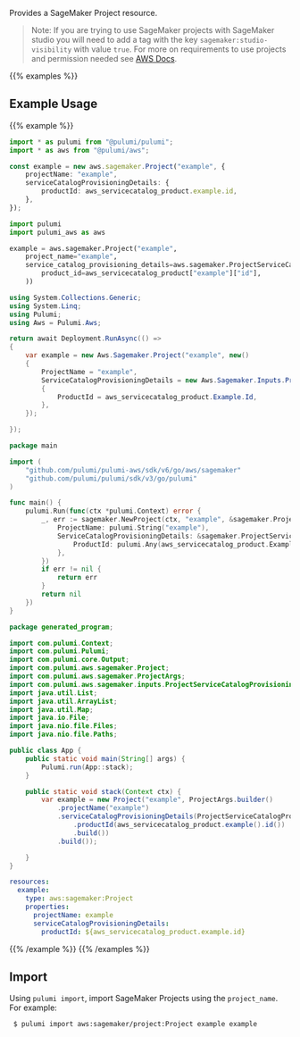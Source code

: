 Provides a SageMaker Project resource.

 > Note: If you are trying to use SageMaker projects with SageMaker studio you will need to add a tag with the key `sagemaker:studio-visibility` with value `true`. For more on requirements to use projects and permission needed see [AWS Docs](https://docs.aws.amazon.com/sagemaker/latest/dg/sagemaker-projects-templates-custom.html).

{{% examples %}}
## Example Usage
{{% example %}}

```typescript
import * as pulumi from "@pulumi/pulumi";
import * as aws from "@pulumi/aws";

const example = new aws.sagemaker.Project("example", {
    projectName: "example",
    serviceCatalogProvisioningDetails: {
        productId: aws_servicecatalog_product.example.id,
    },
});
```
```python
import pulumi
import pulumi_aws as aws

example = aws.sagemaker.Project("example",
    project_name="example",
    service_catalog_provisioning_details=aws.sagemaker.ProjectServiceCatalogProvisioningDetailsArgs(
        product_id=aws_servicecatalog_product["example"]["id"],
    ))
```
```csharp
using System.Collections.Generic;
using System.Linq;
using Pulumi;
using Aws = Pulumi.Aws;

return await Deployment.RunAsync(() => 
{
    var example = new Aws.Sagemaker.Project("example", new()
    {
        ProjectName = "example",
        ServiceCatalogProvisioningDetails = new Aws.Sagemaker.Inputs.ProjectServiceCatalogProvisioningDetailsArgs
        {
            ProductId = aws_servicecatalog_product.Example.Id,
        },
    });

});
```
```go
package main

import (
	"github.com/pulumi/pulumi-aws/sdk/v6/go/aws/sagemaker"
	"github.com/pulumi/pulumi/sdk/v3/go/pulumi"
)

func main() {
	pulumi.Run(func(ctx *pulumi.Context) error {
		_, err := sagemaker.NewProject(ctx, "example", &sagemaker.ProjectArgs{
			ProjectName: pulumi.String("example"),
			ServiceCatalogProvisioningDetails: &sagemaker.ProjectServiceCatalogProvisioningDetailsArgs{
				ProductId: pulumi.Any(aws_servicecatalog_product.Example.Id),
			},
		})
		if err != nil {
			return err
		}
		return nil
	})
}
```
```java
package generated_program;

import com.pulumi.Context;
import com.pulumi.Pulumi;
import com.pulumi.core.Output;
import com.pulumi.aws.sagemaker.Project;
import com.pulumi.aws.sagemaker.ProjectArgs;
import com.pulumi.aws.sagemaker.inputs.ProjectServiceCatalogProvisioningDetailsArgs;
import java.util.List;
import java.util.ArrayList;
import java.util.Map;
import java.io.File;
import java.nio.file.Files;
import java.nio.file.Paths;

public class App {
    public static void main(String[] args) {
        Pulumi.run(App::stack);
    }

    public static void stack(Context ctx) {
        var example = new Project("example", ProjectArgs.builder()        
            .projectName("example")
            .serviceCatalogProvisioningDetails(ProjectServiceCatalogProvisioningDetailsArgs.builder()
                .productId(aws_servicecatalog_product.example().id())
                .build())
            .build());

    }
}
```
```yaml
resources:
  example:
    type: aws:sagemaker:Project
    properties:
      projectName: example
      serviceCatalogProvisioningDetails:
        productId: ${aws_servicecatalog_product.example.id}
```
{{% /example %}}
{{% /examples %}}

## Import

Using `pulumi import`, import SageMaker Projects using the `project_name`. For example:

```sh
 $ pulumi import aws:sagemaker/project:Project example example
```
 